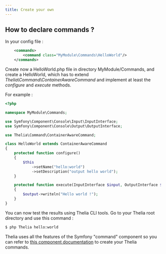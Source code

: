 ```yaml
---
title: Create your own
---
```


## How to declare commands ?

In your config file :

```xml
    <commands>
        <command class="MyModule\Commands\HelloWorld"/>
    </commands>
```

Create now a HelloWorld.php file in directory MyModule/Commands, and create a HelloWorld, which has to extend *Thelia\Command\ContainerAwareCommand* and implement at least the *configure* and
*execute* methods.

For example :

```php
<?php

namespace MyModule\Commands;

use Symfony\Component\Console\Input\InputInterface;
use Symfony\Component\Console\Output\OutputInterface;

use Thelia\Command\ContainerAwareCommand;

class HelloWorld extends ContainerAwareCommand
{
    protected function configure()
    {
        $this
            ->setName("hello:world")
            ->setDescription("output hello world");
    }

    protected function execute(InputInterface $input, OutputInterface $output)
    {
        $output->writeln("Hello world !");
    }
}

```

You can now test the results using Thelia CLI tools. Go to your Thelia root directory and use this command :

```bash
$ php Thelia hello:world
```

Thelia uses all the features of the Symfony "command" component so you can refer to <a href="http://symfony.com/doc/2.2/components/console/index.html" target="_blank">this component documentation</a> to create your Thelia commands.
